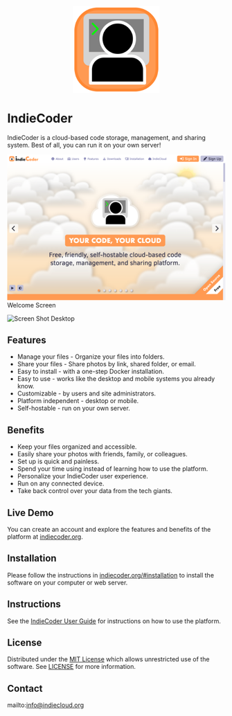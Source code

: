 <p align="center" style="text-align:center">
	<img src="images/logos/logo.svg" width="200">
</p>

# IndieCoder

IndieCoder is a cloud-based code storage, management, and sharing system. Best of all, you can run it on your own server!

![Screen Shot](images/screen-shots/welcome.png)
Welcome Screen

![Screen Shot](images/screen-shots/desktop.png)
Desktop

## Features

- Manage your files - Organize your files into folders.
- Share your files - Share photos by link, shared folder, or email.
- Easy to install - with a one-step Docker installation.
- Easy to use - works like the desktop and mobile systems you already know.
- Customizable - by users and site administrators.
- Platform independent - desktop or mobile.
- Self-hostable - run on your own server.

## Benefits

- Keep your files organized and accessible.
- Easily share your photos with friends, family, or colleagues.
- Set up is quick and painless.
- Spend your time using instead of learning how to use the platform.
- Personalize your IndieCoder user experience.
- Run on any connected device.
- Take back control over your data from the tech giants.

## Live Demo

You can create an account and explore the features and benefits of the platform at [indiecoder.org](https://indiecoder.org).

## Installation

Please follow the instructions in [indiecoder.org/#installation](https://indiecoder.org/#installation) to install the software on your computer or web server.

## Instructions

See the [IndieCoder User Guide](https://indiecoder.org/#help) for instructions on how to use the platform.

## License

Distributed under the <a href="https://en.wikipedia.org/wiki/MIT_License">MIT License</a> which allows unrestricted use of the software. See [LICENSE](LICENSE) for more information.

## Contact

mailto:info@indiecloud.org
